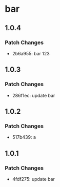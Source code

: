 # bar

## 1.0.4

### Patch Changes

- 2b6a955: bar 123

## 1.0.3

### Patch Changes

- 286f1ec: update bar

## 1.0.2

### Patch Changes

- 517b439: a

## 1.0.1

### Patch Changes

- 4fdf275: update bar
